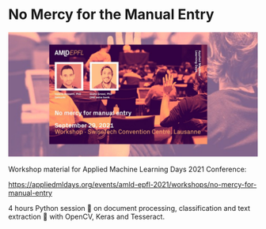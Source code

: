# No Mercy for the Manual Entry

![alt text](https://github.com/SamurAi-sarl/AMLD2021/blob/main/workshop-image.jpg?raw=true)

Workshop material for Applied Machine Learning Days 2021 Conference:

https://appliedmldays.org/events/amld-epfl-2021/workshops/no-mercy-for-manual-entry

4 hours Python session 🐍 on document processing, classification and text extraction 📜 with OpenCV, Keras and Tesseract.

